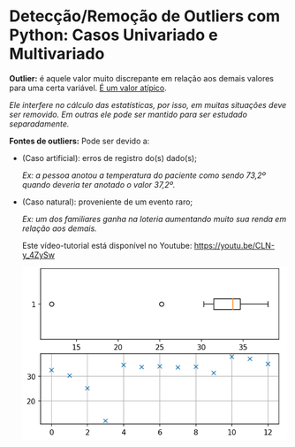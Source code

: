 # Detecção/Remoção de Outliers com Python: Casos Univariado e Multivariado

**Outlier:** é aquele valor muito discrepante em relação aos demais valores para uma certa variável. <u>É um valor atípico</u>. 

*Ele interfere no cálculo das estatísticas, por isso, em muitas situações deve ser removido. Em outras ele pode ser mantido para ser estudado separadamente.*

**Fontes de outliers:** Pode ser devido a:
* (Caso artificial): erros de registro do(s) dado(s);

    *Ex: a pessoa anotou a temperatura do paciente como sendo 73,2º quando deveria ter anotado o valor 37,2º.*

* (Caso natural): proveniente de um evento raro;

    *Ex: um dos familiares ganha na loteria aumentando muito sua renda em relação aos demais.*
    
    
    Este vídeo-tutorial está disponível no Youtube: https://youtu.be/CLN-y_4ZySw
    
    <img src="img.png">
